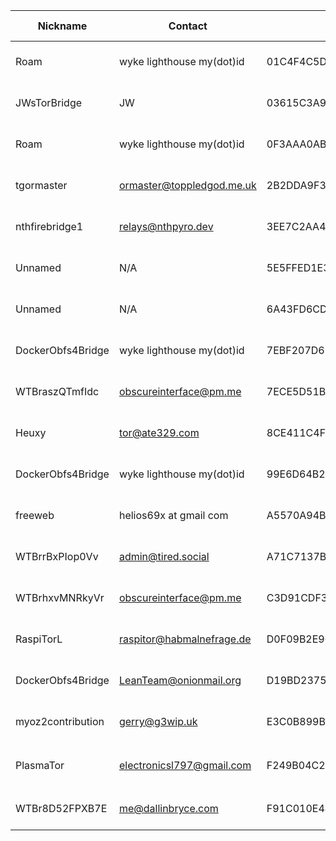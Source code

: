 | Nickname |  Contact | Hashed Fingerprint	| Running | Flags | Last Seen | First Seen | Last Restarted | Advertised Bandwidth | Platform | Version | Version Status | Recommended Version | BridgeDB Distributor | OR Addresses | Transports | BlockList |
|---|---|---|---|---|---|---|---|---|---|---|---|---|---|---|---|---|
|Roam | wyke <at> lighthouse <dot> my(dot)id | 01C4F4C5DC312E0959EED76E520E899E8B971552 | true | Running, V2Dir, Valid | 2025-08-30 17:48:49 | 2025-08-30 05:18:49 | 2025-08-30 04:36:06 | 0 | Tor 0.4.8.12 on Linux | 0.4.8.12 | recommended | true | https | 10.18.132.57:61234 | obfs4 | |
|JWsTorBridge | JW <jwstorbridge AT jwstekelenburg dot nl> | 03615C3A9ADB5C98729BB6004D94BFE4A6916774 | true | Running, V2Dir, Valid | 2025-08-30 17:48:49 | 2025-08-30 15:48:49 | 2025-08-30 15:37:19 | 2720768 | Tor 0.4.8.17 on Linux | 0.4.8.17 | recommended | true | email | 10.140.38.112:64705 | obfs4 | |
|Roam | wyke <at> lighthouse <dot> my(dot)id | 0F3AAA0AB36F38A4468325E3F1428040144BCA89 | true | Running, V2Dir, Valid | 2025-08-30 17:48:49 | 2025-08-30 04:48:48 | 2025-08-30 04:22:39 | 5790720 | Tor 0.4.8.12 on Linux | 0.4.8.12 | recommended | true | settings | 10.174.181.127:49823 | obfs4 | |
|tgormaster | <ormaster@toppledgod.me.uk> | 2B2DDA9F3B942A295D6075208337DCFC14DAAA53 | true | Running, V2Dir, Valid | 2025-08-30 17:48:49 | 2025-08-30 00:18:48 | 2025-08-30 01:34:52 | 82944 | Tor 0.4.8.17 on Linux | 0.4.8.17 | recommended | true | N/A | 10.78.226.62:49699 | obfs4 | |
|nthfirebridge1 | relays@nthpyro.dev | 3EE7C2AA4C5616D5F86B5A8ECA309AA044FB7A66 | false | V2Dir, Valid | 2025-08-30 17:48:49 | 2025-08-30 08:48:49 | 2025-08-30 08:27:54 | 105472 | Tor 0.4.8.17 on Linux | 0.4.8.17 | recommended | true | N/A | 10.209.92.144:61385 | webtunnel | |
|Unnamed | N/A | 5E5FFED1E3F3181F145E94B3B8EDD95240CE57DD | true | Running, V2Dir, Valid | 2025-08-30 17:48:49 | 2025-08-30 16:48:49 | 2025-08-30 16:15:10 | 88732 | Tor 0.4.8.16 on Linux | 0.4.8.16 | recommended | true | N/A | 10.209.103.85:59050 | obfs3, obfs4 | |
|Unnamed | N/A | 6A43FD6CD17725841A31016BD7578F4A6205F661 | true | Running, V2Dir, Valid | 2025-08-30 17:48:49 | 2025-08-30 13:48:49 | 2025-08-30 13:31:57 | 98304 | Tor 0.4.8.10 on Linux | 0.4.8.10 | recommended | true | reserved | 10.37.225.80:53185 |  | |
|DockerObfs4Bridge | wyke <at> lighthouse <dot> my(dot)id | 7EBF207D62136444105893B21F38A90BE5F3BF2E | true | Running, V2Dir, Valid | 2025-08-30 17:48:49 | 2025-08-30 06:18:48 | 2025-08-30 04:22:12 | 1600512 | Tor 0.4.8.14 on Linux | 0.4.8.14 | recommended | true | settings | 10.209.38.182:56685 | obfs4 | |
|WTBraszQTmfIdc | obscureinterface@pm.me | 7ECE5D51BF119F7F45F9591DAFBAF9D77DEB07FA | true | Running, V2Dir, Valid | 2025-08-30 17:48:49 | 2025-08-30 00:18:48 | 2025-08-30 00:00:40 | 16394240 | Tor 0.4.8.17 on Linux | 0.4.8.17 | recommended | true | settings | 10.26.94.15:64114 | webtunnel | |
|Heuxy | tor@ate329.com | 8CE411C4FF4BA5C79AD874AB8E3378D2810B4DCB | true | Running, V2Dir, Valid | 2025-08-30 17:48:49 | 2025-08-30 11:48:49 | 2025-08-30 11:49:36 | 52745 | Tor 0.4.8.13 on Linux | 0.4.8.13 | recommended | true | https | 10.151.53.101:53830 |  | |
|DockerObfs4Bridge | wyke <at> lighthouse <dot> my(dot)id | 99E6D64B293E55FD6A40332CAE32529BE5289193 | true | Running, V2Dir, Valid | 2025-08-30 17:48:49 | 2025-08-30 04:48:48 | 2025-08-30 04:09:32 | 1116160 | Tor 0.4.8.12 on Linux | 0.4.8.12 | recommended | true | https | 10.245.15.122:57365 | obfs4 | |
|freeweb | helios69x at gmail com | A5570A94B0E8A3AD3C0C015A042C36096ABC4E5D | false | V2Dir, Valid | 2025-08-30 17:48:49 | 2025-08-30 07:48:49 | 2025-08-30 07:22:53 | 5121024 | Tor 0.4.8.17 on Linux | 0.4.8.17 | recommended | true | settings | 10.101.22.163:58375 | obfs4 | |
|WTBrrBxPIop0Vv | admin@tired.social | A71C7137B24974CBA0E6DF94F10D12254DA58B36 | true | Running, V2Dir, Valid | 2025-08-30 17:48:49 | 2025-08-30 16:48:49 | 2025-08-30 16:13:10 | 0 | Tor 0.4.8.17 on Linux | 0.4.8.17 | recommended | true | N/A | 10.115.62.182:60088 | webtunnel | |
|WTBrhxvMNRkyVr | obscureinterface@pm.me | C3D91CDF3B2357426C0AA10CBF41A69B6B30CDD5 | true | Running, V2Dir, Valid | 2025-08-30 17:48:49 | 2025-08-30 01:18:48 | 2025-08-30 01:01:07 | 649216 | Tor 0.4.8.17 on Linux | 0.4.8.17 | recommended | true | settings | 10.113.11.65:49263 | webtunnel | |
|RaspiTorL | raspitor@habmalnefrage.de | D0F09B2E9CC1DE6E7B06FB4BC75DACD8E27CCD6F | false | Valid | 2025-08-30 17:48:49 | 2025-08-30 11:48:49 | 2025-08-30 16:26:30 | 142336 | Tor 0.4.8.17 on Linux | 0.4.8.17 | recommended | true | settings | 10.166.41.248:56457 | obfs4 | distributed=false|
|DockerObfs4Bridge | LeanTeam@onionmail.org | D19BD2375D22766FD20D0B7F4E79D7814ED745D1 | false | V2Dir, Valid | 2025-08-30 17:48:49 | 2025-08-30 03:18:48 | 2025-08-30 03:00:34 | 0 | Tor 0.4.8.14 on Linux | 0.4.8.14 | recommended | true | N/A | 10.75.5.110:65394 | obfs4 | |
|myoz2contribution | <gerry@g3wip.uk> | E3C0B899B1CFDA00F7A0D736594AC9C0DC90A82F | false | V2Dir, Valid | 2025-08-30 17:48:49 | 2025-08-30 04:18:48 | 2025-08-30 17:27:42 | 0 | Tor 0.4.8.17 on Linux | 0.4.8.17 | recommended | true | N/A | 10.165.213.107:52249 | webtunnel | |
|PlasmaTor | electronicsl797@gmail.com | F249B04C233EBC79E7DFA56C2BEB0292585A6449 | true | Running, V2Dir, Valid | 2025-08-30 17:48:49 | 2025-08-30 03:18:48 | 2025-08-30 00:00:52 | 95232 | Tor 0.4.8.13 on Linux | 0.4.8.13 | recommended | true | email | 10.146.232.163:51075, [fd9f:2e19:3bcf::cd:1bb9]:51075 | obfs4 | |
|WTBr8D52FPXB7E | me@dallinbryce.com | F91C010E44036C7FD0C729651D23AD3328841FEF | true | Running, V2Dir, Valid | 2025-08-30 17:48:49 | 2025-08-30 16:48:49 | 2025-08-30 16:13:35 | 0 | Tor 0.4.8.17 on Linux | 0.4.8.17 | recommended | true | N/A | 10.246.166.76:51019 | webtunnel | |
